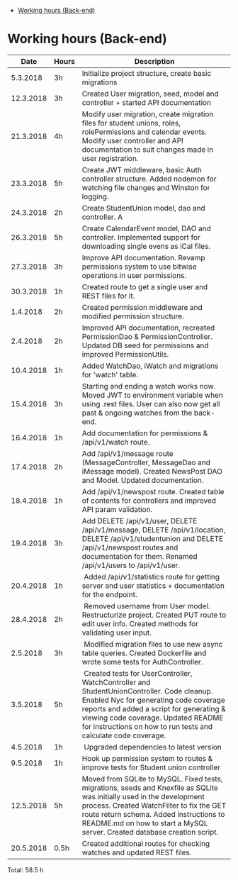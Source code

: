 <!-- START doctoc generated TOC please keep comment here to allow auto update -->

<!-- DON'T EDIT THIS SECTION, INSTEAD RE-RUN doctoc TO UPDATE -->

<!-- DON'T EDIT THIS SECTION, INSTEAD RE-RUN doctoc TO UPDATE -->

* [Working hours (Back-end)](#working-hours-back-end)

<!-- END doctoc generated TOC please keep comment here to allow auto update -->

# Working hours (Back-end)

| Date      | Hours | Description                                                                                                                                                                                                                                                                                |
| --------- | ----- | ------------------------------------------------------------------------------------------------------------------------------------------------------------------------------------------------------------------------------------------------------------------------------------------ |
| 5.3.2018  | 3h    | Initialize project structure, create basic migrations                                                                                                                                                                                                                                      |
| 12.3.2018 | 3h    | Created User migration, seed, model and controller + started API documentation                                                                                                                                                                                                             |
| 21.3.2018 | 4h    | Modify user migration, create migration files for student unions, roles, rolePermissions and calendar events. Modify user controller and API documentation to suit changes made in user registration.                                                                                      |
| 23.3.2018 | 5h    | Create JWT middleware, basic Auth controller structure. Added nodemon for watching file changes and Winston for logging.                                                                                                                                                                   |
| 24.3.2018 | 2h    | Create StudentUnion model, dao and controller. A                                                                                                                                                                                                                                           | dded API documentation for student union route and created some REST files for testing the StudentUnion endpoint. |
| 26.3.2018 | 5h    | Create CalendarEvent model, DAO and controller. Implemented support for downloading single evens as iCal files.                                                                                                                                                                            |
| 27.3.2018 | 3h    | Improve API documentation. Revamp permissions system to use bitwise operations in user permissions.                                                                                                                                                                                        |
| 30.3.2018 | 1h    | Created route to get a single user and REST files for it.                                                                                                                                                                                                                                  |
| 1.4.2018  | 2h    | Created permission middleware and modified permission structure.                                                                                                                                                                                                                           |
| 2.4.2018  | 2h    | Improved API documentation, recreated PermissionDao & PermissionController. Updated DB seed for permissions and improved PermissionUtils.                                                                                                                                                  |
| 10.4.2018 | 1h    | Added WatchDao, iWatch and migrations for 'watch' table.                                                                                                                                                                                                                                   |
| 15.4.2018 | 3h    | Starting and ending a watch works now. Moved JWT to environment variable when using .rest files. User can also now get all past & ongoing watches from the back-end.                                                                                                                       |
| 16.4.2018 | 1h    | Add documentation for permissions & /api/v1/watch route.                                                                                                                                                                                                                                   |
| 17.4.2018 | 2h    | Add /api/v1/message route (MessageController, MessageDao and iMessage model). Created NewsPost DAO and Model. Updated documentation.                                                                                                                                                       |
| 18.4.2018 | 1h    | Add /api/v1/newspost route. Created table of contents for controllers and improved API param validation.                                                                                                                                                                                   |
| 19.4.2018 | 3h    | Add DELETE /api/v1/user, DELETE /api/v1/message, DELETE /api/v1/location, DELETE /api/v1/studentunion and DELETE /api/v1/newspost routes and documentation for them. Renamed /api/v1/users to /api/v1/user.                                                                                |
| 20.4.2018 | 1h    |  Added /api/v1/statistics route for getting server and user statistics + documentation for the endpoint.                                                                                                                                                                                   |
| 28.4.2018 | 2h    |  Removed username from User model. Restructurize project. Created PUT route to edit user info. Created methods for validating user input.                                                                                                                                                  |
| 2.5.2018  | 3h    |  Modified migration files to use new async table queries. Created Dockerfile and wrote some tests for AuthController.                                                                                                                                                                      |
| 3.5.2018  | 5h    |  Created tests for UserController, WatchController and StudentUnionController. Code cleanup. Enabled Nyc for generating code coverage reports and added a script for generating & viewing code coverage. Updated README for instructions on how to run tests and calculate code coverage.  |
| 4.5.2018  | 1h    |  Upgraded dependencies to latest version                                                                                                                                                                                                                                                   |
| 9.5.2018  | 1h    | Hook up permission system to routes & improve tests for Student union controller                                                                                                                                                                                                           |
| 12.5.2018 | 5h    | Moved from SQLite to MySQL. Fixed tests, migrations, seeds and Knexfile as SQLite was initially used in the development process. Created WatchFilter to fix the GET route return schema. Added instructions to README.md on how to start a MySQL server. Created database creation script. |
| 20.5.2018 | 0.5h  | Created additional routes for checking watches and updated REST files.                                                                                                                                                                                                                     |

Total: 58.5 h
